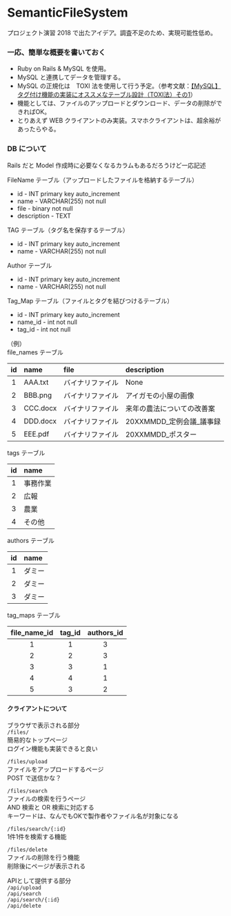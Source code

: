 # SemanticFileSystem
プロジェクト演習 2018 で出たアイデア。調査不足のため、実現可能性低め。

### 一応、簡単な概要を書いておく
* Ruby on Rails & MySQL を使用。
* MySQL と連携してデータを管理する。
* MySQL の正規化は　TOXI 法を使用して行う予定。（参考文献：[【MySQL】タグ付け機能の実装にオススメなテーブル設計（TOXI法）その1](https://senews.jp/toxi1/)）
* 機能としては、ファイルのアップロードとダウンロード、データの削除ができればOK。
* とりあえず WEB クライアントのみ実装。スマホクライアントは、超余裕があったらやる。
  
  
### DB について
Rails だと Model 作成時に必要なくなるカラムもあるだろうけど一応記述  

FileName テーブル（アップロードしたファイルを格納するテーブル）

* id - INT primary key auto_increment
* name - VARCHAR(255) not null
* file - binary not null
* description - TEXT

TAG テーブル（タグ名を保存するテーブル）

* id - INT primary key auto_increment
* name - VARCHAR(255) not null

Author テーブル

* id - INT primary key auto_increment
* name - VARCHAR(255) not null

Tag_Map テーブル（ファイルとタグを結びつけるテーブル）

* id - INT primary key auto_increment
* name_id - int not null
* tag_id - int not null

（例）  
file_names テーブル

| id | name | file | description |
|:-------:|:--------|:--------|:--------|
| 1 | AAA.txt | バイナリファイル | None |
| 2 | BBB.png | バイナリファイル | アイガモの小屋の画像 |
| 3 | CCC.docx | バイナリファイル | 来年の農法についての改善案 |
| 4 | DDD.docx | バイナリファイル | 20XXMMDD_定例会議_議事録 |
| 5 | EEE.pdf | バイナリファイル | 20XXMMDD_ポスター |

tags テーブル

| id | name |
|:-------:|:--------|
| 1 | 事務作業 |
| 2 | 広報 |
| 3 | 農業 |
| 4 | その他 |

authors テーブル

| id | name |
|:-------:|:--------|
| 1 | ダミー |
| 2 | ダミー |
| 3 | ダミー |

tag_maps テーブル

| file_name_id | tag_id | authors_id |
|:-------:|:--------:|:--------:|
| 1 | 1 | 3 |
| 2 | 2 | 3 |
| 3 | 3 | 1 |
| 4 | 4 | 1 |
| 5 | 3 | 2 |

#### クライアントについて
ブラウザで表示される部分  
`/files/`  
簡易的なトップページ  
ログイン機能も実装できると良い  
  
`/files/upload`  
ファイルをアップロードするページ  
POST で送信かな？
  
`/files/search`  
ファイルの検索を行うページ  
AND 検索と OR 検索に対応する  
キーワードは、なんでもOKで製作者やファイル名が対象になる  
  
`/files/search/{:id}`  
1件1件を検索する機能

`/files/delete`  
ファイルの削除を行う機能  
削除後にページが表示される
  
APIとして提供する部分  
`/api/upload`  
`/api/search`  
`/api/search/{:id}`  
`/api/delete`